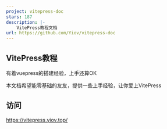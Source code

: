 ```yaml
---
project: vitepress-doc
stars: 187
description: |-
    VitePress教程文档
url: https://github.com/Yiov/vitepress-doc
---
```


## VitePress教程

有着vuepress的搭建经验，上手还算OK

本文档希望能零基础的友友，提供一些上手经验，让你爱上VitePress


## 访问

https://vitepress.yiov.top/

